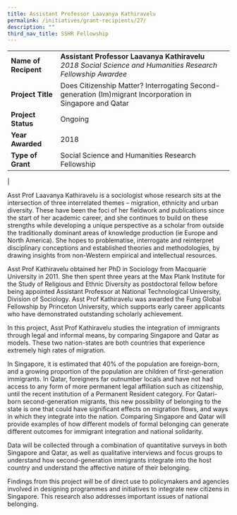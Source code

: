 ```yaml
---
title: Assistant Professor Laavanya Kathiravelu
permalink: /initiatives/grant-recipients/27/
description: ""
third_nav_title: SSHR Fellowship
---
```



|  |  |
|---|---|
| **Name of Recipent** | **Assistant Professor Laavanya Kathiravelu**<br>_2018 Social Science and Humanities Research Fellowship Awardee_ |
| **Project Title** | Does Citizenship Matter? Interrogating Second-generation (Im)migrant Incorporation in Singapore and Qatar |
| **Project Status** | Ongoing |
| **Year Awarded** | 2018 |
| **Type of Grant** | Social Science and Humanities Research Fellowship |
|

Asst Prof Laavanya Kathiravelu is a sociologist whose research sits at the intersection of three interrelated themes – migration, ethnicity and urban diversity. These have been the foci of her fieldwork and publications since the start of her academic career, and she continues to build on these strengths while developing a unique perspective as a scholar from outside the traditionally dominant areas of knowledge production (ie Europe and North America). She hopes to problematise, interrogate and reinterpret disciplinary conceptions and established theories and methodologies, by drawing insights from non-Western empirical and intellectual resources.  

Asst Prof Kathiravelu obtained her PhD in Sociology from Macquarie University in 2011. She then spent three years at the Max Plank Institute for the Study of Religious and Ethnic Diversity as postdoctoral fellow before being appointed Assistant Professor at National Technological University, Division of Sociology. Asst Prof Kathiravelu was awarded the Fung Global Fellowship by Princeton University, which supports early career applicants who have demonstrated outstanding scholarly achievement. 

In this project, Asst Prof Kathiravelu studies the integration of immigrants through legal and informal means, by comparing Singapore and Qatar as models. These two nation-states are both countries that experience extremely high rates of migration.  

In Singapore, it is estimated that 40% of the population are foreign-born, and a growing proportion of the population are children of first-generation immigrants. In Qatar, foreigners far outnumber locals and have not had access to any form of more permanent legal affiliation such as citizenship, until the recent institution of a Permanent Resident category. For Qatari-born second-generation migrants, this new possibility of belonging to the state is one that could have significant effects on migration flows, and ways in which they integrate into the nation. Comparing Singapore and Qatar will provide examples of how different models of formal belonging can generate different outcomes for immigrant integration and national solidarity.  

Data will be collected through a combination of quantitative surveys in both Singapore and Qatar, as well as qualitative interviews and focus groups to understand how second-generation immigrants integrate into the host country and understand the affective nature of their belonging.  

Findings from this project will be of direct use to policymakers and agencies involved in designing programmes and initiatives to integrate new citizens in Singapore. This research also addresses important issues of national belonging.